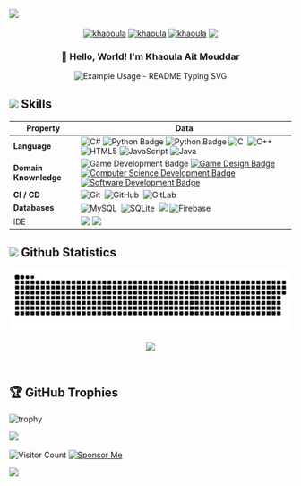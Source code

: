  <!--  my-header-img -->
![](Assets/AitMouddarKhaoula.png)
           
<p align="center">
<a href="https://hnida.itch.io/" target="blank"><img align="center" src="https://img.shields.io/badge/itch.io-%23000000.svg?&style=for-the-badge&logo=itch.io&logoColor=bf8bff&color=white" alt="khaooula"  /></a>
<a href="https://www.linkedin.com/in/khaoula-ait-mouddar-a1b56a213/" target="blank"><img align="center" src="https://img.shields.io/badge/LinkedIn-%230077B5.svg?&style=for-the-badge&logo=linkedin&logoColor=bf8bff&color=white" alt="khaoula" /></a>
<a href="mailto:aitmouddarkhaoula@gmail.com" target="blank"><img align="center" src="https://img.shields.io/badge/Email-%23D14836.svg?&style=for-the-badge&logo=Gmail&logoColor=bf8bff&color=white" alt="khaoula"  /></a>
<a href="https://aitmouddarkhaoula.github.io"><img align="center" src="https://img.shields.io/badge/Portfolio-%23000000.svg?style=for-the-badge&logo=firefox&logoColor=bf8bff&color=white" /></a>
</p>  
<!--   my-icons  
<div align="center">
<p align="center">-->
<!-- <img src="https://visitor-badge.laobi.icu/badge?page_id=aitmouddarkhaoula.aitmouddarkhaoula" alt="visitor badge"/>-->
 
<!--![Visitor Count](https://visitor-badge.laobi.icu/badge?page_id=aitmouddarkhaoula.aitmouddarkhaoula)
[![Sponsor Me](https://img.shields.io/badge/-Sponsor-fafbfc?logo=GitHub%20Sponsors)](https://github.com/sponsors/aitmouddarkhaoula)
</p>  
</div> -->
  
<p align="center">
  <h3 align="center">👋 Hello, World! I'm Khaoula Ait Mouddar</h3>
</p> 

<p align="center">
  <img src="https://readme-typing-svg.demolab.com/?lines=Passionate+Game+Developer!;Coding+Enthusiast;Perpetual+Learner+🤓&font=Fira%20Code&center=true&width=380&height=50&duration=4000&pause=1000&color=bf8bff" alt="Example Usage - README Typing SVG">
</p>



<!--
## 🚀 About Me 
- 💻 Game developer with expertise in Unity engine.  
- 🌱 Always exploring new technologies and frameworks. 
- 🎓 Graduated with a degree in Computer Science Engineering from the National Schools of Applied Sciences.  
- 📚 Currently delving into XR (Extended Reality) technologies. -->
###
<!--
## 💻 Tech Stack:

<div align="center">

![C#](https://img.shields.io/badge/c%23-%23239120.svg?style=for-the-badge&logo=csharp&logoColor=white) ![HTML5](https://img.shields.io/badge/html5-%23E34F26.svg?style=for-the-badge&logo=html5&logoColor=white) ![JavaScript](https://img.shields.io/badge/javascript-%23323330.svg?style=for-the-badge&logo=javascript&logoColor=%23F7DF1E) ![Java](https://img.shields.io/badge/java-%23ED8B00.svg?style=for-the-badge&logo=openjdk&logoColor=white) ![PHP](https://img.shields.io/badge/php-%23777BB4.svg?style=for-the-badge&logo=php&logoColor=white) ![Windows Terminal](https://img.shields.io/badge/Windows%20Terminal-%234D4D4D.svg?style=for-the-badge&logo=windows-terminal&logoColor=white) ![Firebase](https://img.shields.io/badge/firebase-%23039BE5.svg?style=for-the-badge&logo=firebase) ![GithubPages](https://img.shields.io/badge/github%20pages-121013?style=for-the-badge&logo=github&logoColor=white) ![Bootstrap](https://img.shields.io/badge/bootstrap-%238511FA.svg?style=for-the-badge&logo=bootstrap&logoColor=white) ![Firebase](https://img.shields.io/badge/Firebase-039BE5?style=for-the-badge&logo=Firebase&logoColor=white) ![MySQL](https://img.shields.io/badge/mysql-%2300000f.svg?style=for-the-badge&logo=mysql&logoColor=white) ![MongoDB](https://img.shields.io/badge/MongoDB-%234ea94b.svg?style=for-the-badge&logo=mongodb&logoColor=white) ![Aseprite](https://img.shields.io/badge/Aseprite-FFFFFF?style=for-the-badge&logo=Aseprite&logoColor=#7D929E) ![Figma](https://img.shields.io/badge/figma-%23F24E1E.svg?style=for-the-badge&logo=figma&logoColor=white) ![Canva](https://img.shields.io/badge/Canva-%2300C4CC.svg?style=for-the-badge&logo=Canva&logoColor=white) ![Docker](https://img.shields.io/badge/docker-%230db7ed.svg?style=for-the-badge&logo=docker&logoColor=white) ![Bitwarden](https://img.shields.io/badge/bitwarden-%23175DDC.svg?style=for-the-badge&logo=bitwarden&logoColor=white) ![Jira](https://img.shields.io/badge/jira-%230A0FFF.svg?style=for-the-badge&logo=jira&logoColor=white) ![Notion](https://img.shields.io/badge/Notion-%23000000.svg?style=for-the-badge&logo=notion&logoColor=white) ![Postman](https://img.shields.io/badge/Postman-FF6C37?style=for-the-badge&logo=postman&logoColor=white) ![Prezi](https://img.shields.io/badge/Prezi-%23000000.svg?style=for-the-badge&logo=Prezi&logoColor=white) ![TOR](https://img.shields.io/badge/tor-%237E4798.svg?style=for-the-badge&logo=tor-project&logoColor=white) ![Trello](https://img.shields.io/badge/Trello-%23026AA7.svg?style=for-the-badge&logo=Trello&logoColor=white)

</div>


<br/>
<br/>
--> 

<h2 align="left"> <img src="https://media2.giphy.com/media/QssGEmpkyEOhBCb7e1/giphy.gif?cid=ecf05e47a0n3gi1bfqntqmob8g9aid1oyj2wr3ds3mg700bl&rid=giphy.gif" width ="30"> Skills</h2>

<!--   my-kaggle     
### My achievements on [kaggle](https://www.kaggle.com/andrej0marinchenko):

![competition_light](https://road-to-kaggle-grandmaster.vercel.app/api/badges/andrej0marinchenko/competition/light)
![dataset](https://road-to-kaggle-grandmaster.vercel.app/api/badges/andrej0marinchenko/dataset/light)
![notebook](https://road-to-kaggle-grandmaster.vercel.app/api/badges/andrej0marinchenko/notebook/light)
![discussion](https://road-to-kaggle-grandmaster.vercel.app/api/badges/andrej0marinchenko/discussion/light)
-->


<!--   my-skils -->

| Property                                        | Data                                                                                                                                                                                                                                                                                                                                                                                                                                                                                                                                                                                                                                                                                                                                                                                                                                                                                                                                                                                                                                                                                                                                                                                                                                                                                                                                                                                                                                                                                                                                                                                                                                                                                                                                                                                                                                                                                                                                                                  |
|-------------------------------------------------|-----------------------------------------------------------------------------------------------------------------------------------------------------------------------------------------------------------------------------------------------------------------------------------------------------------------------------------------------------------------------------------------------------------------------------------------------------------------------------------------------------------------------------------------------------------------------------------------------------------------------------------------------------------------------------------------------------------------------------------------------------------------------------------------------------------------------------------------------------------------------------------------------------------------------------------------------------------------------------------------------------------------------------------------------------------------------------------------------------------------------------------------------------------------------------------------------------------------------------------------------------------------------------------------------------------------------------------------------------------------------------------------------------------------------------------------------------------------------------------------------------------------------------------------------------------------------------------------------------------------------------------------------------------------------------------------------------------------------------------------------------------------------------------------------------------------------------------------------------------------------------------------------------------------------------------------------------------------------|
| **Language**                              | ![C#](https://img.shields.io/badge/c%23-%23239120.svg?style=flat&logo=csharp&logoColor=white) ![Python Badge](https://img.shields.io/badge/-Python-3776AB?style=flat&logo=Python&logoColor=white) ![Python Badge](https://img.shields.io/badge/-Django-3776AB?style=flat&logo=Django&logoColor=white) ![C](https://img.shields.io/badge/-C-66CC66?style=flat&logo=C&logoColor=A8B9CC)&nbsp; ![C++](https://img.shields.io/badge/-C++-66CC66?style=flat&logo=C%2B%2B&logoColor=00599C)&nbsp;  ![HTML5](https://img.shields.io/badge/html5-%23E34F26.svg?style=flat&logo=html5&logoColor=white) ![JavaScript](https://img.shields.io/badge/javascript-%23323330.svg?style=flat&logo=javascript&logoColor=%23F7DF1E) ![Java](https://img.shields.io/badge/java-%23ED8B00.svg?style=flat&logo=openjdk&logoColor=white)                                                                                                                                                                                                                                                                                                                                                                                                                                                                                                                                                                                                                                                                                                                                                                                                                                                                                                                                                                                                                                                                                                                                                                                                                                                                                                  |
| **Domain Knownledge**                           |![Game Development Badge](https://img.shields.io/badge/-Game%20Development-4C8CBF?style=flat&logoColor=white) [![Game Design Badge](https://img.shields.io/badge/-Game%20Design-01D277?style=flat&logoColor=white)](https://github.com/BEPb/BEPb) [![Computer Science Development Badge](https://img.shields.io/badge/-Computer%20Science-FAB040?style=flat&logoColor=white)](https://github.com/search?q=user%3ABEPb&type=Repositories) [![Software Development Badge](https://img.shields.io/badge/-Software%20Development-FF6600?style=flat&logoColor=white)](https://github.com/search?q=user%3ABEPb&type=Repositories)                                                                                                                                                                                                                                                                                                                                                                                                                                                                                                                                                                                                                                                                                                                                                                                                                                                                                                                                                                                                                                                                                                                                                                                                                                            |
| **CI / CD**                                     |  ![Git](https://img.shields.io/badge/-Git-004400?style=flat&logo=git)&nbsp; ![GitHub](https://img.shields.io/badge/-GitHub-444444?style=flat&logo=github)&nbsp; ![GitLab](https://img.shields.io/badge/-GitLab-444444?style=flat&logo=GitLab)&nbsp;|
| **Databases**                                   | ![MySQL](https://img.shields.io/badge/-MySQL-444444?style=flat&logo=MySQL)&nbsp; ![SQLite](https://img.shields.io/badge/-SQLite-444444?style=flat&logo=SQLite)&nbsp; [![](https://img.shields.io/badge/-PostgreSQL-336791?style=flat-square&logo=postgresql&logoColor=white)](https://www.postgresql.org) ![Firebase](https://img.shields.io/badge/firebase-%23039BE5.svg?style=flat&logo=firebase)                                                                                                                                                                                                                                                                                                                                                                                                                                                                                                                                              
| IDE                                    | [![](https://img.shields.io/badge/-PyCharm-000000?style=flat-square&logo=pycharm&logoColor=white)](https://www.jetbrains.com/pycharm/) [![](https://img.shields.io/badge/-VS_Code-007ACC?style=flat-square&logo=visual-studio-code&logoColor=white)](https://code.visualstudio.com)           



 <h2 align="left"> <img src="https://media.giphy.com/media/iY8CRBdQXODJSCERIr/giphy.gif" width="30"> Github Statistics</h2>

 <!-- green snake -->
<div align="center">
 <img src="https://raw.githubusercontent.com/aitmouddarkhaoula/aitmouddarkhaoula/output/snake.svg" alt="Snake animation" />
  </div>
  

<p align="center" >
<img align="center" src="https://github-readme-activity-graph.vercel.app/graph?username=aitmouddarkhaoula&theme=react-dark&color=bf8bff&line=bf8bff&area=false&hide_border=true" -->

</p>
<br/>
<!--<img align="center" src="https://github-readme-stats.vercel.app/api?username=aitmouddarkhaoula&theme=material-palenight&hide_title=true&hide_border=true&include_all_commits=true&&count_private=true" />
<img align="center" src="https://github-readme-stats.vercel.app/api/top-langs/?username=aitmouddarkhaoula&execlud=PyGameJam&langs_count=6&layout=compact&hide=html,ShaderLab,hlsl,python&theme=material-palenight&hide_border=true" />

<img align="center" src="https://github-readme-streak-stats.herokuapp.com/?user=aitmouddarkhaoula&theme=material-palenight&hide_border=false&hide_border=true" />
<br/>


</p>-->

  
## 🏆 GitHub Trophies
<!--![Your GitHub Stats](https://github-readme-stats.vercel.app/api?username=aitmouddarkhaoula&show_icons=true&count_private=true&include_all_commits=true&theme=dark&count_private=true)
![Top Languages](https://github-readme-stats.vercel.app/api/top-langs/?username=aitmouddarkhaoula&layout=compact&theme=dark&hide=c++)
![trophy](https://github-profile-trophy.vercel.app/?username=aitmouddarkhaoula&theme=onedark)-->
![trophy](https://github-profile-trophy.vercel.app/?username=aitmouddarkhaoula&theme=onedark&no-frame=true&no-bg=true&column=7&rank=S,AAA,AA,SECRET)


![](https://count.getloli.com/get/@aitmouddarkhaoula.github.readme?theme=rule34)
<!--<div align="center">
    <a href="https://www.buymeacoffee.com/hnida" target="_blank">
        <img src="https://cdn.buymeacoffee.com/buttons/v2/default-black.png" alt="Buy Me A Coffee" height="60px" width="217px" >
    </a>-->


![Visitor Count](https://visitor-badge.laobi.icu/badge?page_id=aitmouddarkhaoula.aitmouddarkhaoula)
[![Sponsor Me](https://img.shields.io/badge/-Sponsor-fafbfc?logo=GitHub%20Sponsors)](https://github.com/sponsors/aitmouddarkhaoula)



![](https://hit.yhype.me/github/profile?user_id=54961980)



